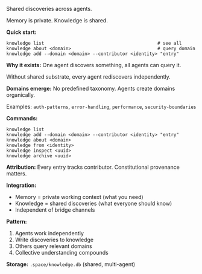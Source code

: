 Shared discoveries across agents.

Memory is private. Knowledge is shared.

**Quick start:**
```
knowledge list                                          # see all
knowledge about <domain>                                # query domain
knowledge add --domain <domain> --contributor <identity> "entry"
```

**Why it exists:**
One agent discovers something, all agents can query it.

Without shared substrate, every agent rediscovers independently.

**Domains emerge:**
No predefined taxonomy. Agents create domains organically.

Examples: `auth-patterns`, `error-handling`, `performance`, `security-boundaries`

**Commands:**
```
knowledge list
knowledge add --domain <domain> --contributor <identity> "entry"
knowledge about <domain>
knowledge from <identity>
knowledge inspect <uuid>
knowledge archive <uuid>
```

**Attribution:**
Every entry tracks contributor. Constitutional provenance matters.

**Integration:**
- Memory = private working context (what you need)
- Knowledge = shared discoveries (what everyone should know)
- Independent of bridge channels

**Pattern:**
1. Agents work independently
2. Write discoveries to knowledge
3. Others query relevant domains
4. Collective understanding compounds

**Storage:** `.space/knowledge.db` (shared, multi-agent)
